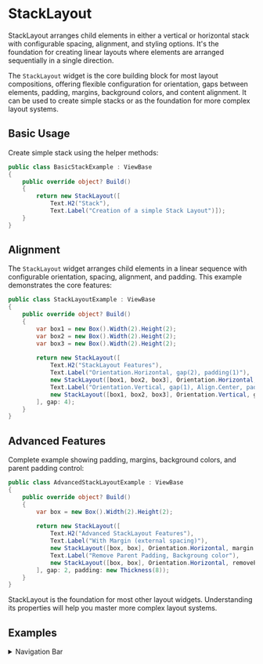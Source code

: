 # StackLayout

<Ingress>
StackLayout arranges child elements in either a vertical or horizontal stack with configurable spacing, alignment, and styling options. It's the foundation for creating linear layouts where elements are arranged sequentially in a single direction.
</Ingress>

The `StackLayout` widget is the core building block for most layout compositions, offering flexible configuration for orientation, gaps between elements, padding, margins, background colors, and content alignment. It can be used to create simple stacks or as the foundation for more complex layout systems.

## Basic Usage

Create simple stack using the helper methods:

```csharp demo-tabs
public class BasicStackExample : ViewBase
{
    public override object? Build()
    {   
        return new StackLayout([
            Text.H2("Stack"), 
            Text.Label("Creation of a simple Stack Layout")]);
    }
}
```

## Alignment

The `StackLayout` widget arranges child elements in a linear sequence with configurable orientation, spacing, alignment, and padding. This example demonstrates the core features:

```csharp demo-tabs
public class StackLayoutExample : ViewBase
{
    public override object? Build()
    {
        var box1 = new Box().Width(2).Height(2);
        var box2 = new Box().Width(2).Height(2);
        var box3 = new Box().Width(2).Height(2);
        
        return new StackLayout([
            Text.H2("StackLayout Features"),
            Text.Label("Orientation.Horizontal, gap(2), padding(1)"),
            new StackLayout([box1, box2, box3], Orientation.Horizontal, gap: 2, padding: new Thickness(1)),
            Text.Label("Orientation.Vertical, gap(1), Align.Center, padding(2)"),
            new StackLayout([box1, box2, box3], Orientation.Vertical, gap: 1, align: Align.Center, padding: new Thickness(2))
        ], gap: 4);
    }
}
```

## Advanced Features

Complete example showing padding, margins, background colors, and parent padding control:

```csharp demo-tabs
public class AdvancedStackLayoutExample : ViewBase
{
    public override object? Build()
    {
        var box = new Box().Width(2).Height(2);
        
        return new StackLayout([
            Text.H2("Advanced StackLayout Features"),
            Text.Label("With Margin (external spacing)"),
            new StackLayout([box, box], Orientation.Horizontal, margin: new Thickness(4)),
            Text.Label("Remove Parent Padding, Backgroung color"),
            new StackLayout([box, box], Orientation.Horizontal, removeParentPadding: true, background: Colors.Gray)
        ], gap: 2, padding: new Thickness(8));
    }
}
```

<Callout type="info">
StackLayout is the foundation for most other layout widgets. Understanding its properties will help you master more complex layout systems.
</Callout>

<WidgetDocs Type="Ivy.StackLayout" SourceUrl="https://github.com/Ivy-Interactive/Ivy-Framework/blob/main/Ivy/Widgets/Layouts/StackLayout.cs"/>

## Examples

<Details>
<Summary>
Navigation Bar
</Summary>
<Body>
Create a horizontal navigation bar with proper alignment:

```csharp demo-tabs
public class NavigationExample : ViewBase
{
    public override object? Build()
    {
        var client = UseService<IClientProvider>();
        
        return new StackLayout([
            // Navigation buttons
            new StackLayout([
                new Button("Home", _ => client.Toast("Home")),
                new Button("About", _ => client.Toast("About")),
                new Button("Contact", _ => client.Toast("Contact")),
                new Button("Settings", _ => client.Toast("Settings"))
            ], Orientation.Horizontal, gap: 8, align: Align.Center),

             // App title and user info
            new StackLayout([
                Text.H3("MyApp"),
                Text.Small("Welcome back!")
            ], Orientation.Vertical, align: Align.Left),
            
            // User actions
            new StackLayout([
                new Button("Profile", _ => client.Toast("Profile")),
                new Button("Logout", _ => client.Toast("Logout"))
            ], Orientation.Horizontal, gap: 4, align: Align.Right)
            
        ], Orientation.Vertical, gap: 16, padding: new Thickness(12), align: Align.Center);
    }
}
```

</Body>
</Details>

